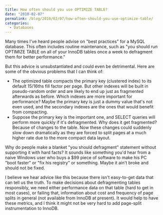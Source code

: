 ```yaml
---
title: How often should you use OPTIMIZE TABLE?
date: "2010-02-07"
permalink: /blog/2010/02/07/how-often-should-you-use-optimize-table/
categories:
  - Databases
---
```

Many times I've heard people advise on "best practices" for a MySQL database. This often includes routine maintenance, such as "you should run OPTIMIZE TABLE on all of your InnoDB tables once a week to defragment them for better performance."

But this advice is unsubstantiated and could even be detrimental. Here are some of the obvious problems that I can think of:

*   The optimized table compacts the primary key (clustered index) to its default 15/16ths fill factor per page. But other indexes will be built in pseudo-random order and are likely to end up just as fragmented afterwards as before. Which indexes are more important for performance? Maybe the primary key is just a dummy value that's not even used, and the secondary indexes are the ones that would benefit from compacting.
*   Suppose the primary key is the important one, and SELECT queries will perform more quickly if it's defragmented. Why does it get fragmented? Because of changes to the table. Now these changes could suddenly slow down dramatically as they are forced to split pages at a much higher rate due to the more compact data layout.

Why do people make a blanket "you should defragment" statement without supporting it with hard facts? It sounds like something you'd hear from a naive Windows user who buys a $99 piece of software to make his PC "boot faster" or "fix his registry" or something. Maybe it ain't broke and should not be fixed.

I believe we hear advice like this because there isn't easy-to-get data that can tell us the truth. To make decisions about defragmenting tables responsibly, we need either performance data on that table (hard to get in most cases), or failing that, information about cost and frequency of page splits in general (not available from InnoDB at present). It would help to have these metrics, and I think it might not be very hard to add page-split instrumentation to InnoDB.
